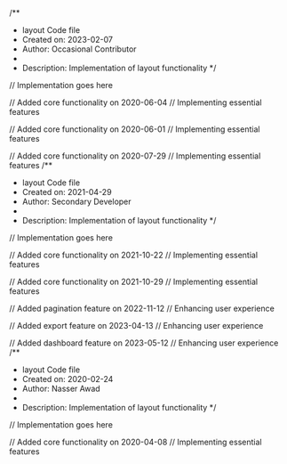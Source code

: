/**
 * layout Code file
 * Created on: 2023-02-07
 * Author: Occasional Contributor
 *
 * Description: Implementation of layout functionality
 */
 
// Implementation goes here


// Added core functionality on 2020-06-04
// Implementing essential features

// Added core functionality on 2020-06-01
// Implementing essential features

// Added core functionality on 2020-07-29
// Implementing essential features
/**
 * layout Code file
 * Created on: 2021-04-29
 * Author: Secondary Developer
 *
 * Description: Implementation of layout functionality
 */
 
// Implementation goes here


// Added core functionality on 2021-10-22
// Implementing essential features

// Added core functionality on 2021-10-29
// Implementing essential features

// Added pagination feature on 2022-11-12
// Enhancing user experience

// Added export feature on 2023-04-13
// Enhancing user experience

// Added dashboard feature on 2023-05-12
// Enhancing user experience
/**
 * layout Code file
 * Created on: 2020-02-24
 * Author: Nasser Awad
 *
 * Description: Implementation of layout functionality
 */
 
// Implementation goes here


// Added core functionality on 2020-04-08
// Implementing essential features
